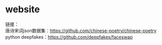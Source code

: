 # website
链接：
<br>唐诗宋词json数据集：https://github.com/chinese-poetry/chinese-poetry
<br>python deepfakes：https://github.com/deepfakes/faceswap
